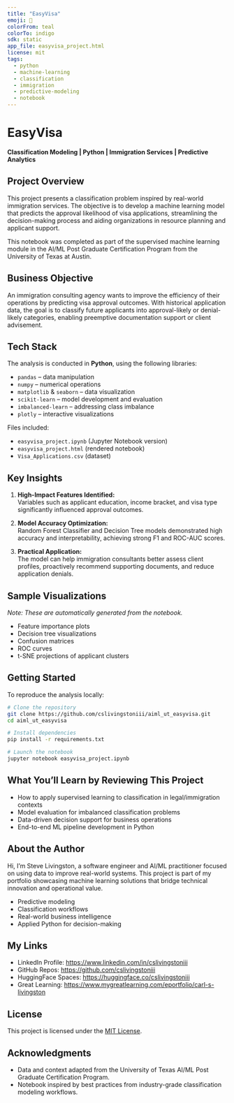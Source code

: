 ```yaml
---
title: "EasyVisa"
emoji: 🛂
colorFrom: teal
colorTo: indigo
sdk: static
app_file: easyvisa_project.html
license: mit
tags:
  - python
  - machine-learning
  - classification
  - immigration
  - predictive-modeling
  - notebook
---
```


# EasyVisa  
**Classification Modeling | Python | Immigration Services | Predictive Analytics**

## Project Overview  
This project presents a classification problem inspired by real-world immigration services. The objective is to develop a machine learning model that predicts the approval likelihood of visa applications, streamlining the decision-making process and aiding organizations in resource planning and applicant support.

This notebook was completed as part of the supervised machine learning module in the AI/ML Post Graduate Certification Program from the University of Texas at Austin.

## Business Objective  
An immigration consulting agency wants to improve the efficiency of their operations by predicting visa approval outcomes. With historical application data, the goal is to classify future applicants into approval-likely or denial-likely categories, enabling preemptive documentation support or client advisement.

## Tech Stack  
The analysis is conducted in **Python**, using the following libraries:

- `pandas` – data manipulation  
- `numpy` – numerical operations  
- `matplotlib` & `seaborn` – data visualization  
- `scikit-learn` – model development and evaluation  
- `imbalanced-learn` – addressing class imbalance  
- `plotly` – interactive visualizations

Files included:
- `easyvisa_project.ipynb` (Jupyter Notebook version)  
- `easyvisa_project.html` (rendered notebook)  
- `Visa_Applications.csv` (dataset)

## Key Insights

1. **High-Impact Features Identified:**  
   Variables such as applicant education, income bracket, and visa type significantly influenced approval outcomes.

2. **Model Accuracy Optimization:**  
   Random Forest Classifier and Decision Tree models demonstrated high accuracy and interpretability, achieving strong F1 and ROC-AUC scores.

3. **Practical Application:**  
   The model can help immigration consultants better assess client profiles, proactively recommend supporting documents, and reduce application denials.

## Sample Visualizations  
*Note: These are automatically generated from the notebook.*

- Feature importance plots  
- Decision tree visualizations  
- Confusion matrices  
- ROC curves  
- t-SNE projections of applicant clusters

## Getting Started

To reproduce the analysis locally:

```bash
# Clone the repository
git clone https://github.com/cslivingstoniii/aiml_ut_easyvisa.git
cd aiml_ut_easyvisa

# Install dependencies
pip install -r requirements.txt

# Launch the notebook
jupyter notebook easyvisa_project.ipynb
```

## What You’ll Learn by Reviewing This Project

- How to apply supervised learning to classification in legal/immigration contexts
- Model evaluation for imbalanced classification problems
- Data-driven decision support for business operations
- End-to-end ML pipeline development in Python

## About the Author

Hi, I’m Steve Livingston, a software engineer and AI/ML practitioner focused on using data to improve real-world systems. This project is part of my portfolio showcasing machine learning solutions that bridge technical innovation and operational value.

- Predictive modeling
- Classification workflows
- Real-world business intelligence
- Applied Python for decision-making

## My Links

- LinkedIn Profile: https://www.linkedin.com/in/cslivingstoniii
- GitHub Repos: https://github.com/cslivingstoniii
- HuggingFace Spaces: https://huggingface.co/cslivingstoniii
- Great Learning: https://www.mygreatlearning.com/eportfolio/carl-s-livingston

## License

This project is licensed under the [MIT License](LICENSE).

## Acknowledgments

- Data and context adapted from the University of Texas AI/ML Post Graduate Certification Program.
- Notebook inspired by best practices from industry-grade classification modeling workflows.